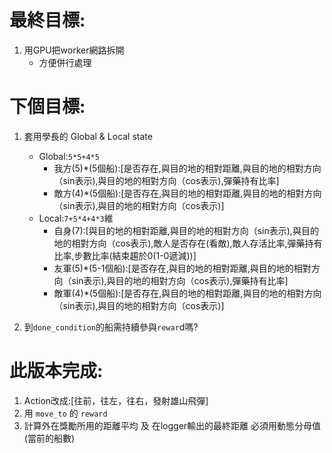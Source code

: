 # 最終目標:
1. 用GPU把worker網路拆開
   * 方便併行處理

# 下個目標:
1. 套用學長的 Global & Local state
   * Global:`5*5+4*5`
     * 我方(5)*(5個船):[是否存在,與目的地的相對距離,與目的地的相對方向（sin表示),與目的地的相對方向（cos表示),彈藥持有比率]
     * 敵方(4)*(5個船):[是否存在,與目的地的相對距離,與目的地的相對方向（sin表示),與目的地的相對方向（cos表示)]
   * Local:`7+5*4+4*3`維
     * 自身(7):[與目的地的相對距離,與目的地的相對方向（sin表示),與目的地的相對方向（cos表示),敵人是否存在(看敵),敵人存活比率,彈藥持有比率,步數比率(結束趨於0(1-0遞減))]
     * 友軍(5)*(5-1個船):[是否存在,與目的地的相對距離,與目的地的相對方向（sin表示),與目的地的相對方向（cos表示),彈藥持有比率]
     * 敵軍(4)*(5個船):[是否存在,與目的地的相對距離,與目的地的相對方向（sin表示),與目的地的相對方向（cos表示)]
       
2. 到`done_condition`的船需持續參與`rewar`d嗎?

# 此版本完成:
1. Action改成:[往前，往左，往右，發射雄山飛彈]
2. 用 `move_to` 的 `reward`
3. 計算外在獎勵所用的距離平均 及 在logger輸出的最終距離 必須用動態分母值 (當前的船數)
